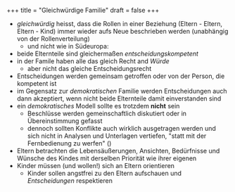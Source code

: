 +++
title = "Gleichwürdige Familie"
draft = false
+++

-   _gleichwürdig_ heisst, dass die Rollen in einer Beziehung (Eltern - Eltern, Eltern - Kind) immer wieder aufs Neue beschrieben werden (unabhängig von der Rollenverteilung)
    -   und nicht wie in Südeuropa:
-   beide Elternteile sind gleichermaßen _entscheidungskompetent_
-   in der Famile haben alle das gleich Recht and _Würde_
    -   aber nicht das gleiche Entscheidungsrecht
-   Entscheidungen werden gemeinsam getroffen oder von der Person, die kompetent ist
-   im Gegensatz zur _demokratischen_ Familie werden Entscheidungen auch dann akzeptiert, wenn nicht beide Elternteile damit einverstanden sind
-   ein _demokratisches_ Modell sollte es trotzdem **nicht** sein
    -   Beschlüsse werden gemeinschaftlich diskutiert oder in Übereinstimmung gefasst
    -   dennoch sollten Konflikte auch wirklich ausgetragen werden und sich nicht in Analysen und Unterlagen vertiefen, "statt mit der Fernbedienung zu werfen" ()
-   Eltern betrachten die Lebensäußerungen, Ansichten, Bedürfnisse und Wünsche des Kindes mit derselben Priorität wie ihrer eigenen
-   Kinder müssen (und wollen!) sich an Eltern orientieren
    -   Kinder sollen angstfrei zu den Eltern aufschauen und _Entscheidungen_ respektieren
